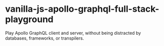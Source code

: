 # vanilla-js-apollo-graphql-full-stack-playground
Play Apollo GraphQL client and server, without being distracted by databases, frameworks, or transpilers.
